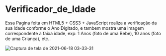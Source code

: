 # Verificador_de_Idade
Essa Pagina feita em HTML5 + CSS3 + JavaScript realiza a verificação da sua Idade conforme o Ano Digitado, e tambem mostra uma imagem correspondente
a faixa idade, exp: 1 Anos (foto de uma Bebe), 10 anos (foto de uma Criança), etc..

![Captura de tela de 2021-06-18 03-33-31](https://user-images.githubusercontent.com/83857769/122517466-7195c300-cfe6-11eb-9f3a-0c92956152db.png)
